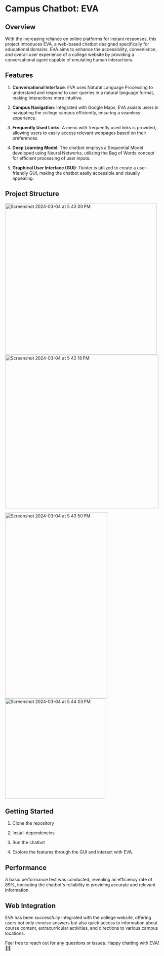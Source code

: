 # Campus Chatbot: EVA

## Overview

With the increasing reliance on online platforms for instant responses, this project introduces EVA, a web-based chatbot designed specifically for educational domains. EVA aims to enhance the accessibility, convenience, and overall user experience of a college website by providing a conversational agent capable of emulating human interactions.

## Features

1. **Conversational Interface**: EVA uses Natural Language Processing to understand and respond to user queries in a natural language format, making interactions more intuitive.

2. **Campus Navigation**: Integrated with Google Maps, EVA assists users in navigating the college campus efficiently, ensuring a seamless experience.

3. **Frequently Used Links**: A menu with frequently used links is provided, allowing users to easily access relevant webpages based on their preferences.

4. **Deep Learning Model**: The chatbot employs a Sequential Model developed using Neural Networks, utilizing the Bag of Words concept for efficient processing of user inputs.

5. **Graphical User Interface (GUI)**: Tkinter is utilized to create a user-friendly GUI, making the chatbot easily accessible and visually appealing.

## Project Structure

<img width="490" alt="Screenshot 2024-03-04 at 5 43 00 PM" src="https://github.com/hithaishisurendra/deep-learning-based-chatbot/assets/114680442/8f1bb656-df1d-4802-b844-b4d7776da8ea"> <img width="496" alt="Screenshot 2024-03-04 at 5 43 18 PM" src="https://github.com/hithaishisurendra/deep-learning-based-chatbot/assets/114680442/c6dbf682-6227-4fbe-85db-927446b6231f">

<img width="333" height="600" alt="Screenshot 2024-03-04 at 5 43 50 PM" src="https://github.com/hithaishisurendra/deep-learning-based-chatbot/assets/114680442/00b45ae5-7e20-42ab-9a24-6d84358996fb"> <img width="324" alt="Screenshot 2024-03-04 at 5 44 03 PM" src="https://github.com/hithaishisurendra/deep-learning-based-chatbot/assets/114680442/7dee401f-aec4-4486-bb60-90143f1bc1f4">




## Getting Started

1. Clone the repository

2. Install dependencies
 
3. Run the chatbot

4. Explore the features through the GUI and interact with EVA.

## Performance

A basic performance test was conducted, revealing an efficiency rate of 89%, indicating the chatbot's reliability in providing accurate and relevant information.

## Web Integration

EVA has been successfully integrated with the college website, offering users not only concise answers but also quick access to information about course content, extracurricular activities, and directions to various campus locations.



Feel free to reach out for any questions or issues. Happy chatting with EVA! 🤖✨
